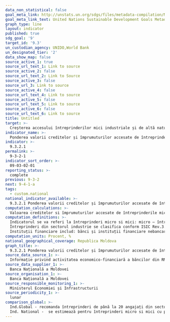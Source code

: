 ```yaml
---
data_non_statistical: false
goal_meta_link: http://unstats.un.org/sdgs/files/metadata-compilation/Metadata-Goal-9.pdf
goal_meta_link_text: United Nations Sustainable Development Goals Metadata (pdf 663kB)
graph_type: line
layout: indicator
published: true
sdg_goal: '9'
target_id: '9.3'
un_custodian_agency: UNIDO,World Bank
un_designated_tier: '2'
data_show_map: false
source_active_1: true
source_url_text_1: Link to source
source_active_2: false
source_url_text_2: Link to Source
source_active_3: false
source_url_3: Link to source
source_active_4: false
source_url_text_4: Link to source
source_active_5: false
source_url_text_5: Link to source
source_active_6: false
source_url_text_6: Link to source
title: Untitled
target: >-
  Creșterea accesului întreprinderilor mici industriale și de altă natură, în special din țările în curs de dezvoltare, la servicii financiare, inclusiv la credite accesibile, și integrarea acestora în lanțuri valorice și piețe externe
indicator_name: >-
  Ponderea valorii creditelor și împrumuturilor accesate de întreprinderile mici (până la 49 salariați) pe parcursul anului în total valoarea creditelor si împrumuturilor accesate de către întreprinderi,  inclusiv pe sectorul industrie
indicator: >-
  9.3.2.1
permalink: >-
  9-3-2-1
indicator_sort_order: >-
  09-03-02-01
reporting_status: >-
  complete
previous: 9-3-2
next: 9-4-1-a
tags:
  - custom.national
national_indicator_available: >-
  9.3.2.1 Ponderea valorii creditelor și împrumuturilor accesate de întreprinderile mici (până la 49 salariați) pe parcursul anului în total valoarea creditelor si împrumuturilor accesate de către întreprinderi,  inclusiv pe sectorul industrie
computation_calculations: >-
  Valoarea creditelor si împrumuturilor accesate de întreprinderile mici (până la 49 salariați) pe parcursul anului de la instituții financiare / total valoarea creditelor si împrumuturilor accesate de către întreprinderilor (total și pe sectoare conform CAEM 2)* 100.
computation_definitions: >-
  Indicatorul se va referi la întreprinderi micro si mici: micro – întreprindere care are cel mult 9 salariați, realizează o cifră anuală de afaceri de până la 9 milioane de lei sau deține active totale de până la 9 milioane de lei; mică – întreprindere care are de la 10 până la 49 de salariați, realizează o cifră anuală de afaceri de până la 25 de milioane de lei sau deține active totale de până la 25 de milioane de lei. Salariați  - numărul mediu scriptic al personalului în perioada de gestiune. (art. 5, lit. a și b din Legea Nr. 179 din  21.07.2016)<br> 
  Întreprinderi din sectorul industrie se clasifica conform ISIC Rev.3.1 si include codurile 15-37, 45, 50-52, 55, 60-64, and 72, sau ISIC rev.4 (sau CAEM rev.2) cu codurile 10-33, 41-43, 45-47, 49-53, 55-56, 58-63.<br> 
  Instituții financiare includ: bănci și instituții financiare nebancare. Bancă – persoană juridică a cărei activitate constă în atragerea de depozite sau de alte fonduri rambursabile de la public și în acordarea de credite în cont propriu.
computation_units: Procent, %
national_geographical_coverage: Republica Moldova
graph_title: >-
  9.3.2.1 Ponderea valorii creditelor și împrumuturilor accesate de întreprinderile mici (până la 49 salariați) pe parcursul anului în total valoarea creditelor si împrumuturilor accesate de către întreprinderi,  inclusiv pe sectorul industrie
source_data_source_1: >-
  Informație privind activitatea economico-financiară a băncilor din RM - BNM
source_data_supplier_1: >-
  Banca Națională a Moldovei
source_organisation_1: >-
  Banca Națională a Moldovei
source_responsible_monitoring_1: >-
  Ministerul Economiei și Infrastructurii
source_periodicity_1: >-
  lunar
comparison_global: >-
  Ind.Global - recomanda întreprinderi de până la 20 angajați din sectorul industrial, prevede accesarea de împrumuturi nu doar de la bănci, dar si de la alte instituții financiare nebancare<br> 
  Ind. National -  se estimează pentru întreprinderi micro si mici cu până la 49 angajați (conf.leg.nat.) pe sectoare conform CAEM 2l, include doar accesarea de credite de la bănci.
---
```

